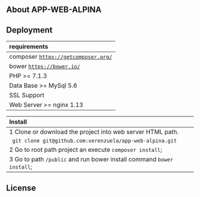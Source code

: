 ## About APP-WEB-ALPINA


## Deployment

| requirements                                                                                                                     |
|:---------------------------------------------------------------------------------------------------------------------------------|
| composer           [`https://getcomposer.org/`](https://getcomposer.org/)                                                        |
| bower              [`https://bower.io/`](https://bower.io/)                                                                      |
| PHP                >= 7.1.3                                                                                                      |
| Data Base          >= MySql 5.6                                                                                                  |
| SSL                Support                                                                                                       |
| Web Server 		 >= nginx 1.13                                                                                                 |


| Install                                                                                                                          |
|:---------------------------------------------------------------------------------------------------------------------------------|
| 1 Clone or download the project into web server HTML path.                                                                       |
| 			` git clone git@github.com:verenzuela/app-web-alpina.git`                                                                    |
| 2 Go to root path project an execute `composer install`;                                                                         |
| 3 Go to path `/public` and run bower install command `bower install`;                                                          |



## License
